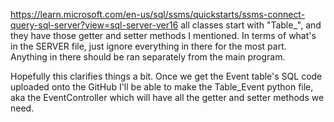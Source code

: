 https://learn.microsoft.com/en-us/sql/ssms/quickstarts/ssms-connect-query-sql-server?view=sql-server-ver16 
all classes start with "Table_", and they have those getter and setter methods I mentioned. In terms of what's in the SERVER file, just ignore everything in there for the most part. Anything in there should be ran separately from the main program.

Hopefully this clarifies things a bit. Once we get the Event table's SQL code uploaded onto the GitHub I'll be able to make the Table_Event python file, aka the EventController which will have all the getter and setter methods we need.
